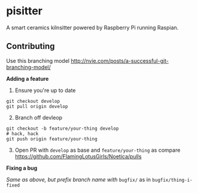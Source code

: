 # pisitter
A smart ceramics kilnsitter powered by Raspberry Pi running Raspian.

## Contributing

Use this branching model http://nvie.com/posts/a-successful-git-branching-model/

**Adding a feature**

1. Ensure you're up to date
```
git checkout develop
git pull origin develop
```
2. Branch off devleop
```
git checkout -b feature/your-thing develop
# hack, hack
git push origin feature/your-thing
```
3. Open PR with `develop` as base and `feature/your-thing` as compare
https://github.com/FlamingLotusGirls/Noetica/pulls

**Fixing a bug**

*Same as above, but prefix branch name with* `bugfix/` as in `bugfix/thing-i-fixed`
